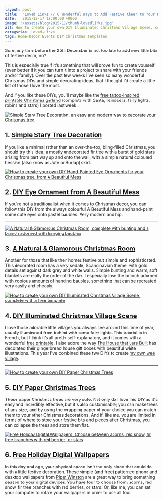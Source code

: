 ```yaml
---
layout: post
title:  "Loved Links // 6 Wonderful Ways to Add Festive Cheer to Your Home for Christmas"
date: 	2015-12-17 12:00:00 +0000
image: '/assets/blog/2015-12/thumb-lovedlinks.jpg'
alt: How to create your own DIY Illuminated Christmas Village Scene, complete with a free template
categories: Loved-Links
tags: Home-Decor Events DIY Christmas Templates
---
```


<p class="intro">Sure, any time before the 25th December is not too late to add new little bits of festive decor, no?</p>

This is especially true if it’s something that will prove fun to create yourself (even better if it you can turn it into a project to share with your friends and/or family). Over the past few weeks I’ve seen so many wonderful Christmas DIYs and simple decorating ideas, that I thought I’d create a little list of those I love the most.

And if you like these DIYs, you'll maybe like the <a href="/freebie/2015/12/10/printable-tattoo-inspired-christmas-garland.md" title="Free Printable Christmas Garland">free tattoo-inspired printable Christmas garland</a> (complete with Santa, reindeers, fairy lights, robins and stars) I posted last week.

<div class="row">
	<div class="col-md-6">
		<a href="http://www.ohhhmhhh.de/das-stern-spektakel-in-neonpink-und-kupfer-der-knuller/" title="Simple Stary Tree Decoration, an easy and modern way to decorate your Christmas tree"><img src="/assets/blog/2015-12/stary-christmas-tree-decoration.jpg" alt="Simple Stary Tree Decoration, an easy and modern way to decorate your Christmas tree"></a>
		<h2>1. <a href="http://www.ohhhmhhh.de/das-stern-spektakel-in-neonpink-und-kupfer-der-knuller/" title="Simple Stary Tree Decoration, an easy and modern way to decorate your Christmas tree">Simple Stary Tree Decoration</a></h2>
		<p>If you like a minimal rather than an over-the-top, bling-filled Christmas, you should try this idea; a mostly undecorated fir tree with a burst of gold stars arising from part way up and onto the wall, with a simple natural coloured hessian (also know as Jute or Burlap) skirt.</p>
	</div>
	<div class="col-md-6">
		<a href="http://www.abeautifulmess.com/2015/11/eye-ornament-diy.html" title="How to create your own DIY Hand-Painted Eye Ornaments for your Christmas tree, from A Beautiful Mess"><img src="/assets/blog/2015-12/diy-eye-christmas-ornament-a-beautiful-mess.jpg" alt="How to create your own DIY Hand-Painted Eye Ornaments for your Christmas tree, from A Beautiful Mess"></a>
		<h2>2. <a href="http://www.abeautifulmess.com/2015/11/eye-ornament-diy.html" title="How to create your own DIY Hand-Painted Eye Ornaments for your Christmas tree, from A Beautiful Mess">DIY Eye Ornament from A Beautiful Mess</a></h2>
		<p>If you’re not a traditionalist when it comes to Christmas decor, you can follow this DIY from the always colourful A Beautiful Mess and hand-paint some cute eyes onto pastel baubles. Very modern and hip.</p>
	</div>
</div>

* * *

<div class="row">
	<div class="col-md-6">
		<a href="http://www.houseofvalentina.com/natural-glamorous-christmas-room/" title="A Natural &amp; Glamorous Christmas Room, complete with bunting and a branch adorned with hanging baubles"><img src="/assets/blog/2015-12/branch-bauble-christmas-decoration.jpg" alt="A Natural &amp; Glamorous Christmas Room, complete with bunting and a branch adorned with hanging baubles"></a>
		<h2>3. <a href="http://www.houseofvalentina.com/natural-glamorous-christmas-room/" title="A Natural &amp; Glamorous Christmas Room, complete with bunting and a branch adorned with hanging baubles">A Natural &amp; Glamorous Christmas Room</a></h2>
		<p>Another for those that like their homes festive but simple and sophisticated. This decorated room has a very sedate, Scandinavian theme, with gold details set against dark grey and white walls. Simple bunting and warm, soft blankets are really the order of the day. I especially love the branch adorned with copious amounts of hanging baubles, something that can be recreated very easily and cheaply.</p>
	</div>
	<div class="col-md-6">
		<a href="http://aux-petites-merveilles.blogspot.se/2014/12/diy-village-lumineux-de-noel.html" title="How to create your own DIY Illuminated Christmas Village Scene, complete with a free template"><img src="/assets/blog/2015-12/diy-illuminated-christmas-village-scene.jpg" alt="How to create your own DIY Illuminated Christmas Village Scene, complete with a free template"></a>
		<h2>4. <a href="http://aux-petites-merveilles.blogspot.se/2014/12/diy-village-lumineux-de-noel.html" title="How to create your own DIY Illuminated Christmas Village Scene, complete with a free template">DIY Illuminated Christmas Village Scene</a></h2>
		<p>I love those adorable little villages you always see around this time of year, usually illuminated from behind with some fairy lights. This tutorial is in French, but I think it’s all pretty self-explanatory, and it comes with a wonderful <a href="http://www.fichier-pdf.fr/2014/12/07/villagelumineux/villagelumineux.pdf" title="">free printable</a>. I also adore the way <a href="http://thehousethatlarsbuilt.com" title="The House that Lars Built Website">The House that Lars Built</a> has decorated their <a href="http://thehousethatlarsbuilt.com/2015/12/diy-gingerbread-house-gift-boxes.html/" title="DIY Gingerbread House Gift Boxes from The House that Lars Built">gingerbread house gift boxes</a> with beautiful white illustrations. This year I've combined these two DIYs to create <a href="LINK TO INSTAGRAM POST" title="My illuminated Christmas village on Instagram">my own wee village</a>.
		</p>
	</div>
</div>

* * *

<div class="row">
	<div class="col-md-6">
		<a href="http://www.theholidaycollective.com/diy-paper-christmas-trees/" title="How to create your own DIY Paper Christmas Trees"><img src="/assets/blog/2015-12/diy-paper-christmas-trees.jpg" alt="How to create your own DIY Paper Christmas Trees"></a>
		<h2>5. <a href="http://www.theholidaycollective.com/diy-paper-christmas-trees/" title="How to create your own DIY Paper Christmas Trees">DIY Paper Christmas Trees</a></h2>
		<p>These paper Christmas trees are very cute. Not only do I love this DIY as it's easy and incredibly effective, but it's also customisable; you can make trees of any size, and by using the wrapping paper of your choice you can match them to your other Christmas decorations. And if, like me, you are limited in terms of where to store your festive bits and pieces after Christmas, you can collapse the trees and store them flat.</p>
	</div>
	<div class="col-md-6">
		<a href="http://www.piperwinston.com/blog/free-holiday-digital-wallpapers/2014/12/17" title="Free Holiday Digital Wallpapers"><img src="/assets/blog/2015-12/free-christmas-wallpapers.jpg" alt="Free Holiday Digital Wallpapers. Choose between acorns, red snow, fir tree branches with red berries, or stars"></a>
		<h2>6. <a href="http://www.piperwinston.com/blog/free-holiday-digital-wallpapers/2014/12/17" title="Free Holiday Digital Wallpapers">Free Holiday Digital Wallpapers</a></h2>
		<p>In this day and age, your physical space isn’t the only place that could do with a little festive decoration. These simple (and free) patterned phone and desktop wallpapers from <a href="http://www.piperwinston.com" title="Piper Winston Website">Piper Winston</a> are a great way to bring something season to your digital devices. You have four to choose from; acorns, red snow, fir tree branches with red berries, or stars. Or, like me, you can set your computer to rotate your wallpapers in order to use all four.</p>
	</div>
</div>
